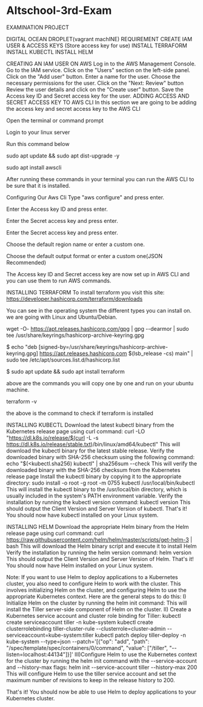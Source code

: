 # Altschool-3rd-Exam
EXAMINATION PROJECT

DIGITAL OCEAN DROPLET(vagrant machINE)
REQUIREMENT
CREATE IAM USER & ACCESS KEYS (Store access key for use) INSTALL TERRAFORM INSTALL KUBECTL INSTALL HELM

CREATING AN IAM USER ON AWS
Log in to the AWS Management Console.
Go to the IAM service.
Click on the "Users" section on the left-side panel.
Click on the "Add user" button.
Enter a name for the user.
Choose the necessary permissions for the user.
Click on the "Next: Review" button
Review the user details and click on the "Create user" button.
Save the Access key ID and Secret access key for the user.
ADDING ACCESS AND SECRET ACCESS KEY TO AWS CLI
In this section we are going to be adding the access key and secret access key to the AWS CLI

Open the terminal or command prompt

Login to your linux server

Run this command below

sudo apt update && sudo apt dist-upgrade -y

sudo apt install awscli

After running these commands in your terminal you can run the AWS CLI to be sure that it is installed.

Configuring Our Aws Cli Type "aws configure" and press enter.

Enter the Access key ID and press enter.

Enter the Secret access key and press enter.

Enter the Secret access key and press enter.

Choose the default region name or enter a custom one.

Choose the default output format or enter a custom one(JSON Recommended)

The Access key ID and Secret access key are now set up in AWS CLI and you can use them to run AWS commands.

INSTALLING TERRAFORM
To install terraform you visit this site: https://developer.hashicorp.com/terraform/downloads

You can see in the operating system the different types you can install on. we are going with Linux and Ubuntu/Debian.

wget -O- https://apt.releases.hashicorp.com/gpg | gpg --dearmor | sudo tee /usr/share/keyrings/hashicorp-archive-keyring.gpg

$ echo "deb [signed-by=/usr/share/keyrings/hashicorp-archive-keyring.gpg] https://apt.releases.hashicorp.com $(lsb_release -cs) main" | sudo tee /etc/apt/sources.list.d/hashicorp.list

$ sudo apt update && sudo apt install terraform

above are the commands you will copy one by one and run on your ubuntu machine.

terraform -v

the above is the command to check if terraform is installed

INSTALLING KUBECTL
Download the latest kubectl binary from the Kubernetes release page using curl command: curl -LO "https://dl.k8s.io/release/$(curl -L -s https://dl.k8s.io/release/stable.txt)/bin/linux/amd64/kubectl" This will download the kubectl binary for the latest stable release.
Verify the downloaded binary with SHA-256 checksum using the following command: echo "$(<kubectl.sha256) kubectl" | sha256sum --check This will verify the downloaded binary with the SHA-256 checksum from the Kubernetes release page
Install the kubectl binary by copying it to the appropriate directory: sudo install -o root -g root -m 0755 kubectl /usr/local/bin/kubectl This will install the kubectl binary to the /usr/local/bin directory, which is usually included in the system's PATH environment variable.
Verify the installation by running the kubectl version command: kubectl version This should output the Client Version and Server Version of kubectl.
That's it! You should now have kubectl installed on your Linux system.

INSTALLING HELM
Download the appropriate Helm binary from the Helm release page using curl command: curl https://raw.githubusercontent.com/helm/helm/master/scripts/get-helm-3 | bash This will download the Helm binary script and execute it to install Helm
Verify the installation by running the helm version command: helm version This should output the Client Version and Server Version of Helm.
That's it! You should now have Helm installed on your Linux system.

Note: If you want to use Helm to deploy applications to a Kubernetes cluster, you also need to configure Helm to work with the cluster. This involves initializing Helm on the cluster, and configuring Helm to use the appropriate Kubernetes context. Here are the general steps to do this: I) Initialize Helm on the cluster by running the helm init command: This will install the Tiller server-side component of Helm on the cluster. II) Create a Kubernetes service account and cluster role binding for Tiller: kubectl create serviceaccount tiller -n kube-system kubectl create clusterrolebinding tiller-cluster-rule --clusterrole=cluster-admin --serviceaccount=kube-system:tiller kubectl patch deploy tiller-deploy -n kube-system --type=json --patch='[{"op": "add", "path": "/spec/template/spec/containers/0/command", "value": ["/tiller", "--listen=localhost:44134"]}]' III)Configure Helm to use the Kubernetes context for the cluster by running the helm init command with the --service-account and --history-max flags: helm init --service-account tiller --history-max 200 This will configure Helm to use the tiller service account and set the maximum number of revisions to keep in the release history to 200.

That's it! You should now be able to use Helm to deploy applications to your Kubernetes cluster.
